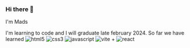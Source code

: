 ### Hi there 👋
I'm Mads

I'm learning to code and I will graduate late february 2024. So far we have learned
![html5](https://img.shields.io/badge/html5-E34F26?style=for-the-badge&logo=html5&logoColor=white)
![css3](https://img.shields.io/badge/css3-1572B6?style=for-the-badge&logo=css3&logoColor=white)
![javascript](https://img.shields.io/badge/javascript-F7DF1E?style=for-the-badge&logo=javascript&logoColor=white)
![vite](https://img.shields.io/badge/vite-646CFF?style=for-the-badge&logo=vite&logoColor=white) + ![react](https://img.shields.io/badge/react-61DAFB?style=for-the-badge&logo=react&logoColor=white) 




<!--
**Highog92/Highog92** is a ✨ _special_ ✨ repository because its `README.md` (this file) appears on your GitHub profile.

Here are some ideas to get you started:

- 🔭 I’m currently working on ...
- 🌱 I’m currently learning ...
- 👯 I’m looking to collaborate on ...
- 🤔 I’m looking for help with ...
- 💬 Ask me about ...
- 📫 How to reach me: ...
- 😄 Pronouns: ...
- ⚡ Fun fact: ...
-->
